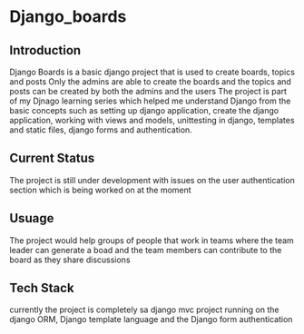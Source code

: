 # Django_boards

## Introduction
Django Boards is a basic django project that is used to create boards, topics and posts
Only the admins are able to create the boards and the topics and posts can be created by
both the admins and the users
The project is part of my Djnago learning series which helped me understand Django from the basic concepts such as setting up django application, create the django application, working with views and models, unittesting in django, templates and static files, django forms and authentication. 

## Current Status
The project is still under development with issues on the user authentication section which is being worked on at the moment

## Usuage
The project would help groups of people that work in teams where the team leader can generate a boad and the team members can contribute to the board as they share discussions

## Tech Stack
currently the project is completely sa django mvc project running on the django ORM, Django template language and the Django form authentication
